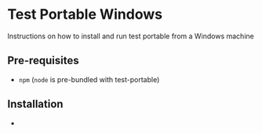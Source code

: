 # Test Portable Windows
Instructions on how to install and run test portable from a Windows machine

## Pre-requisites
* `npm` (`node` is pre-bundled with test-portable)

## Installation
* 